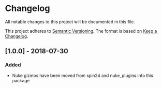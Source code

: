 # Changelog
All notable changes to this project will be documented in this file.

This project adheres to [Semantic Versioning](http://semver.org/spec/v2.0.0.html).
The format is based on [Keep a Changelog](http://keepachangelog.com/en/1.0.0/).



## [1.0.0] - 2018-07-30

### Added
- Nuke gizmos have been moved from spin2d and nuke_plugins into this package.